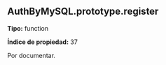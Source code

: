 ## AuthByMySQL.prototype.register

**Tipo:** function

**Índice de propiedad:** 37

Por documentar.



